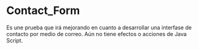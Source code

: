 # Contact_Form
Es une prueba que irá mejorando en cuanto a desarrollar una interfase de contacto por medio de correo. Aún no tiene efectos o acciones de Java Script.
